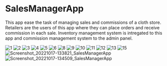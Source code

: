 # SalesManagerApp

This app ease the task of managing sales and commissions of a cloth store. 
Retailers are the users of this app where they can place orders and receive commission in each sale.
Inventory management system is intregated to this app and commission management system to the admin panel.

![1](https://user-images.githubusercontent.com/102714819/201911445-37755d53-eb54-4903-95f0-ad68a5a3385d.jpg) ![2](https://user-images.githubusercontent.com/102714819/201911470-ef61254b-1466-46e1-bc5a-e4e05047b68e.jpg) ![3](https://user-images.githubusercontent.com/102714819/201911551-ce96e269-9ee6-4b5d-aae9-6e69b81491b3.jpg) ![4](https://user-images.githubusercontent.com/102714819/201911586-b28204f2-7ca0-457e-b423-c1170c4cc58f.jpg) ![5](https://user-images.githubusercontent.com/102714819/201912046-477d278e-2109-4626-a686-eae5d188157c.jpg) ![6](https://user-images.githubusercontent.com/102714819/201912056-235f6394-757a-412d-8f4b-ae46c0fd2ac7.jpg) ![8](https://user-images.githubusercontent.com/102714819/201912070-c9796227-57f9-45ed-b2ef-52ce75fc91bb.jpg) ![9](https://user-images.githubusercontent.com/102714819/201912557-a3ec982a-74e3-43e0-a952-9b8ce220cd0e.jpg)  ![10](https://user-images.githubusercontent.com/102714819/201912575-b2afe44a-7548-4112-88f4-b79488840cdd.jpg) ![11](https://user-images.githubusercontent.com/102714819/201912587-894ae4e9-7881-4120-aa24-ad6f8b7a82da.jpg) ![12](https://user-images.githubusercontent.com/102714819/201912597-dc8c23a5-4370-4b83-a8cc-f4ff05cf665d.jpg) ![13](https://user-images.githubusercontent.com/102714819/201912999-c3a64781-7180-4981-9011-a76364fb6fcf.jpg) ![15](https://user-images.githubusercontent.com/102714819/201913009-66aedecf-d422-49e7-9efc-f17cd113beb7.jpg) ![Screenshot_20221017-133821_SalesManagerApp](https://user-images.githubusercontent.com/102714819/201913013-1e216317-0cab-47d9-8f52-eba443ead0c2.jpg) ![Screenshot_20221017-134509_SalesManagerApp](https://user-images.githubusercontent.com/102714819/201913022-a9a794f8-9ab2-4339-b59f-58f40494ce89.jpg)


  

   






